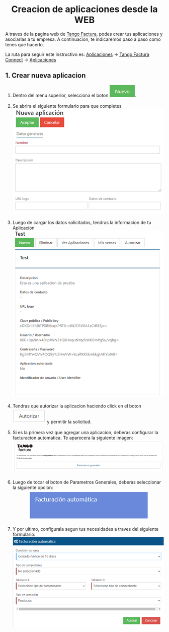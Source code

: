 <head>
    <link rel="stylesheet" href="styles.css">
</head>

<body>
    <h1 align="center">Creacion de aplicaciones desde la WEB</h1>

A traves de la pagina web de [Tango Factura](http://www.tangofactura.com), podes crear tus aplicaciones y asociarlas a tu empresa. A continuacion, te indicaremos paso a paso como tenes que hacerlo.

La ruta para seguir este instructivo es: [Aplicaciones](https://www.tangofactura.com/Home/BsDashboard#9) -> [Tango Factura Connect](https://www.tangofactura.com/PGR/ConfiguracionApi) -> [Aplicaciones](https://www.tangofactura.com/PGR/Aplicaciones)

<h2>1. Crear nueva aplicacion</h2>
<p class="Pasos">
<ol>
    <li>Dentro del menu superior, selecciona el boton <img src="./imagenes/btnNuevo.png" alt="NUEVO">.</li>
    <br>
    <li>Se abrira el siguiente formulario para que completes <br>
        <div class="marginauto"><img src="./imagenes/FormularioNuevaAplicacion.png" alt="Formulario Nueva Aplicacion"></div>
    </li>
    <br>
    <li>Luego de cargar los datos solicitados, tendras la informacion de tu Aplicacion <br>
        <div align="center"><img src="./imagenes/InformacionAplicacion.png" alt="Informacion Nueva Aplicacion"></div>
    </li>
    <br>
    <li>Tendras que autorizar la aplicacion haciendo click en el boton <img src="./imagenes/btnAutorizar.png" alt="AUTORIZAR"> y permitir la solicitud.</li>
    <br>
    <li>Si es la primera vez que agregar una aplicacion, deberas configurar la facturacion automatica. Te aparecera la siguiente imagen: <br>
    <div align="center"><img src="./imagenes/AutorizarFacturacionAutomatica.png" alt="Autorizar facturacion automatica"></div>
    </li>
    <br>
    <li>Luego de tocar el boton de Parametros Generales, deberas seleccionar la siguiente opcion: 
        <div align="center"><img src="./imagenes/btnFacturacionAutomatica.png" alt="Boton Facturacion Automatica"></div>
    </li>
    <br>
    <li>Y por ultimo, configurala segun tus necesidades a traves del siguiente formulario: <br>
        <div align="center"><img src="./imagenes/FormularioFacturacionAutomatica.png" alt="Formulario de configuracion de Facturacion Automatica"></div>
    </li>
</ol>
</p>

</body>
